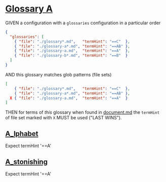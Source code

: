 # [Glossary A](#glossary-a)

GIVEN a configuration with a `glossaries` configuration in a particular order

```json
{
  "glossaries": [
    { "file": "./glossary*.md",   "termHint": "==C"  },
    { "file": "./glossary-a*.md", "termHint": "==AB" },
    { "file": "./glossary-a.md",  "termHint": "==A"  },
    { "file": "./glossary-b*.md", "termHint": "==B"  }
  ]
}
```

AND this glossary matches glob patterns (file sets)

```json
[
    { "file": "./glossary*.md",   "termHint": "==C"  },
    { "file": "./glossary-a*.md", "termHint": "==AB" },
  X { "file": "./glossary-a.md",  "termHint": "==A"  }
]
```

THEN for terms of *this* glossary when found in [document.md][1]
the `termHint` of file set marked with `X` MUST be used ("LAST WINS").

## [A_lphabet](#a_lphabet)

Expect termHint '==A'

## [A_stonishing](#a_stonishing)

Expect termHint '==A'

[1]: ./document.md
